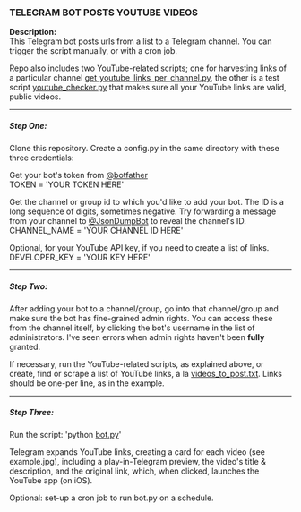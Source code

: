 
### TELEGRAM BOT POSTS YOUTUBE VIDEOS

__Description:__  
This Telegram bot posts urls from a list to a Telegram channel. You can trigger the script manually, or with a cron job. 

Repo also includes two YouTube-related scripts; one for harvesting links of a particular channel [get_youtube_links_per_channel.py](https://github.com/whileseated/telegram-bot-posts-youtube-videos/blob/master/get_youtube_links_per_channel.py), the other is a test script [youtube_checker.py](https://github.com/whileseated/telegram-bot-posts-youtube-videos/blob/master/youtube_checker.py) that makes sure all your YouTube links are valid, public videos.

---

##### Step One:
Clone this repository. Create a config.py in the same directory with these three credentials:  

Get your bot's token from [@botfather](https://t.me/botfather)  
TOKEN = 'YOUR TOKEN HERE'

Get the channel or group id to which you'd like to add your bot. The ID is a long sequence of digits, sometimes negative. Try forwarding a message from your channel to [@JsonDumpBot](https://t.me/JsonDumpBot) to reveal the channel's ID.  
CHANNEL_NAME = 'YOUR CHANNEL ID HERE'

Optional, for your YouTube API key, if you need to create a list of links.  
DEVELOPER_KEY = 'YOUR KEY HERE'

---

##### Step Two:
After adding your bot to a channel/group, go into that channel/group and make sure the bot has fine-grained admin rights. You can access these from the channel itself, by clicking the bot's username in the list of administrators. I've seen errors when admin rights haven't been __fully__ granted.

If necessary, run the YouTube-related scripts, as explained above, or create, find or scrape a list of YouTube links, a la [videos_to_post.txt](https://github.com/whileseated/telegram-bot-posts-youtube-videos/blob/master/). Links should be one-per line, as in the example.

---

##### Step Three:
Run the script: 'python [bot.py](https://github.com/whileseated/telegram-bot-posts-youtube-videos/blob/master/bot.py)'  

Telegram expands YouTube links, creating a card for each video (see example.jpg), including a play-in-Telegram preview, the video's title & description, and the original link, which, when clicked, launches the YouTube app (on iOS).
   
Optional: set-up a cron job to run bot.py on a schedule.  
